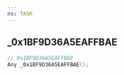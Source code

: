 ```yaml
---
ns: TASK
---
```

## _0x1BF9D36A5EAFFBAE

```c
// 0x1BF9D36A5EAFFBAE
Any _0x1BF9D36A5EAFFBAE();
```

